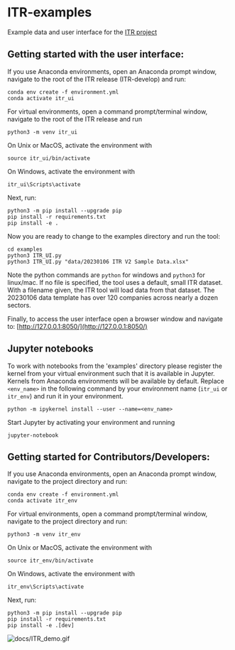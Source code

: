 # ITR-examples

Example data and user interface for the [ITR project](https://github.com/os-climate/ITR/)

## Getting started with the user interface:
If you use Anaconda environments, open an Anaconda prompt window, navigate to the root of the ITR release (ITR-develop) and run:
```
conda env create -f environment.yml
conda activate itr_ui
```

For virtual environments, open a command prompt/terminal window, navigate to the root of the ITR release and run
```
python3 -m venv itr_ui
```
On Unix or MacOS, activate the environment with
```
source itr_ui/bin/activate
```
On Windows, activate the environment with
```
itr_ui\Scripts\activate
```
Next, run:
```
python3 -m pip install --upgrade pip
pip install -r requirements.txt
pip install -e .
```

Now you are ready to change to the examples directory and run the tool:
```
cd examples
python3 ITR_UI.py
python3 ITR_UI.py "data/20230106 ITR V2 Sample Data.xlsx"
```

Note the python commands are ```python``` for windows and ``python3`` for linux/mac.  If no file is specified, the tool uses a default, small ITR dataset.  With a filename given, the ITR tool will load data from that dataset.  The 20230106 data template has over 120 companies across nearly a dozen sectors.

Finally, to access the user interface open a browser window and navigate to: [http://127.0.0.1:8050/](http://127.0.0.1:8050/)

## Jupyter notebooks
To work with notebooks from the 'examples' directory please register the kernel from your virtual environment
such that it is available in Jupyter. Kernels from Anaconda environments will be available by default. Replace
`<env_name>` in the following command by your environment name (`itr_ui` or `itr_env`) and run it in your environment.
```
python -m ipykernel install --user --name=<env_name>
```
Start Jupyter by activating your environment and running
```
jupyter-notebook
```

## Getting started for Contributors/Developers:
If you use Anaconda environments, open an Anaconda prompt window, navigate to the project directory and run:
```
conda env create -f environment.yml
conda activate itr_env
```

For virtual environments, open a command prompt/terminal window, navigate to the project directory and run:
```
python3 -m venv itr_env
```
On Unix or MacOS, activate the environment with
```
source itr_env/bin/activate
```
On Windows, activate the environment with
```
itr_env\Scripts\activate
```
Next, run:
```
python3 -m pip install --upgrade pip
pip install -r requirements.txt
pip install -e .[dev]
```

![docs/ITR_demo.gif](https://github.com/os-climate/ITR-examples/blob/main/docs/ITR_demo.gif)
